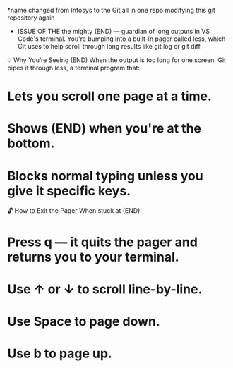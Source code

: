 *name changed from Infosys to the Git all in one repo
modifying this git repository again

* ISSUE OF THE the mighty (END) — guardian of long outputs in VS Code's terminal. You're bumping into a built-in pager called less, which Git uses to help scroll through long results like git log or git diff.

💡 Why You’re Seeing (END)
When the output is too long for one screen, Git pipes it through less, a terminal program that:
 # Lets you scroll one page at a time.
 # Shows (END) when you're at the bottom.
 # Blocks normal typing unless you give it specific keys.

🔓 How to Exit the Pager
When stuck at (END):
 # Press q — it quits the pager and returns you to your terminal.
 # Use ↑ or ↓ to scroll line-by-line.
 # Use Space to page down.
 # Use b to page up.

